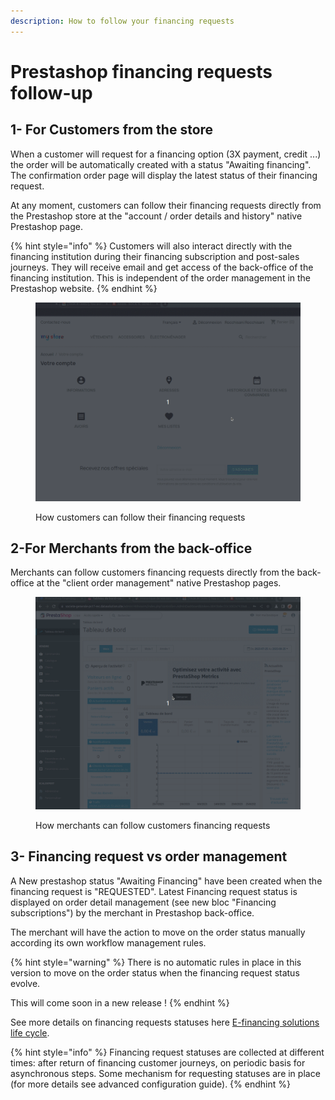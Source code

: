 ```yaml
---
description: How to follow your financing requests
---
```


# Prestashop financing requests follow-up

## 1- For Customers from the store

When a customer will request for a financing option (3X payment, credit ...) the order will be automatically created with a status "Awaiting financing".  The confirmation order page will display the latest status of their financing request.

At any moment, customers can follow their financing requests directly from the Prestashop store at the "account / order details and history" native Prestashop page.

{% hint style="info" %}
Customers will also interact directly with the financing institution during their financing   subscription and post-sales journeys. They will receive email and get access of the back-office of the  financing institution. This is independent of the order management in the Prestashop website. &#x20;
{% endhint %}

<figure><img src="../../../../.gitbook/assets/1-prestashop-financing-customer-followup (1).gif" alt=""><figcaption><p>How customers can follow their financing requests</p></figcaption></figure>

## 2-For Merchants from the back-office

Merchants can follow customers financing requests directly from the back-office at the "client order management" native Prestashop pages.

<figure><img src="../../../../.gitbook/assets/2-prestashop-financing-merchantfollowup.gif" alt=""><figcaption><p>How merchants can follow customers financing requests</p></figcaption></figure>

## 3- Financing request vs order management

A New prestashop status "Awaiting Financing" have been created when the financing request is "REQUESTED".  Latest Financing request status is displayed on order detail management (see new bloc "Financing subscriptions") by the merchant in Prestashop back-office.

The merchant will have the action to move on the order status manually according its own workflow management rules.

{% hint style="warning" %}
There is no automatic rules in place in this version to move on the order status when the financing request status evolve.&#x20;

This will come soon in a new release !
{% endhint %}

See more details on financing requests statuses here [E-financing solutions life cycle](../../../../for-discovery/credit/e-financing-status-life-cycle.md).

{% hint style="info" %}
Financing request statuses are collected at different times: after return of financing customer journeys, on periodic basis for asynchronous steps. Some mechanism for requesting statuses are in place (for more details see advanced configuration guide).
{% endhint %}
